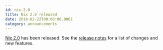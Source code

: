 ```yaml
---
id: nix-2.0
title: Nix 2.0 released
date: 2018-02-22T00:00:00.000Z
category: announcements
---
```

[Nix 2.0](/download) has been released. See the [release notes](/manual/nix/stable/release-notes/rl-2.0.html) for a list of changes and new features.
